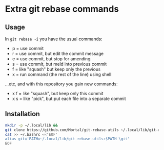 # Extra git rebase commands

## Usage

In `git rebase -i` you have the usual commands:

* p <commit> = use commit
* r <commit> = use commit, but edit the commit message
* e <commit> = use commit, but stop for amending
* s <commit> = use commit, but meld into previous commit
* f <commit> = like "squash" but keep only the previous
* x <command> = run command (the rest of the line) using shell

...etc, and with this repository you gain new commands:

* x f <commit> = like "squash", but keep only this commit
* x s <commit> = like "pick", but put each file into a separate commit

## Installation

```sh
mkdir -p ~/.local/lib &&
git clone https://github.com/Mortal/git-rebase-utils ~/.local/lib/git-rebase-utils &&
cat >> ~/.bashrc <<'EOF'
alias git='PATH=~/.local/lib/git-rebase-utils:$PATH \git'
EOF
```
